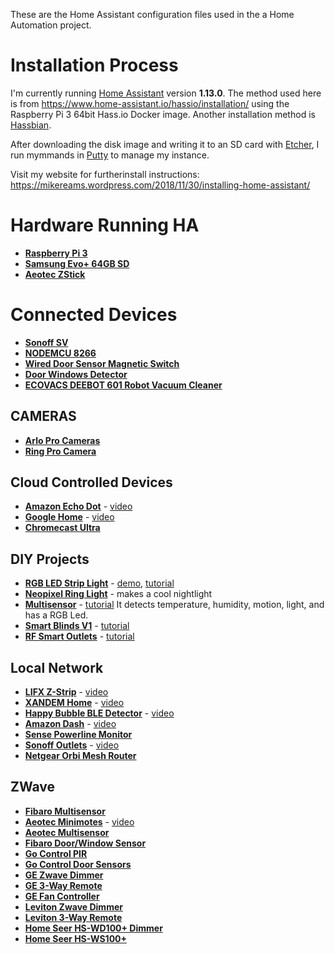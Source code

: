 These are the Home Assistant configuration files used in the a Home Automation project.

# Installation Process
I'm currently running [Home Assistant](https://home-assistant.io) version __1.13.0__. The method used here is from https://www.home-assistant.io/hassio/installation/ using the Raspberry Pi 3 64bit Hass.io Docker image. Another installation method is [Hassbian](https://github.com/home-assistant/pi-gen/releases).

After downloading the disk image and writing it to an SD card with [Etcher](https://etcher.io/), I run mymmands in [Putty](https://www.chiark.greenend.org.uk/~sgtatham/putty/latest.html) to manage my instance.

Visit my website for furtherinstall instructions: https://mikereams.wordpress.com/2018/11/30/installing-home-assistant/


# Hardware Running HA
* __[Raspberry Pi 3](https://amzn.to/2RFCHyd)__
* __[Samsung Evo+ 64GB SD](https://amzn.to/2RLzCwY)__
* __[Aeotec ZStick](https://amzn.to/2FkYXXE)__


# Connected Devices
* __[Sonoff SV](https://amzn.to/2FoU4wI)__
* __[NODEMCU 8266](https://amzn.to/2RI17XY)__
* __[Wired Door Sensor Magnetic Switch](https://amzn.to/2RJ9l24)__
* __[Door Windows Detector](https://amzn.to/2Cf9AZb)__
* __[ECOVACS DEEBOT 601 Robot Vacuum Cleaner](https://amzn.to/2RHdovP)__


## CAMERAS
* __[Arlo Pro Cameras](https://amzn.to/2VIgA9C)__ 
* __[Ring Pro Camera](https://amzn.to/2VQ2aoa)__

## Cloud Controlled Devices
* __[Amazon Echo Dot](http://geni.us/8dUBWY)__ - [video](https://www.youtube.com/watch?v=i0uLVU4wnSg)
* __[Google Home](https://madeby.google.com/home/)__ - [video](https://www.youtube.com/watch?v=jznH57NVEgM)
* __[Chromecast Ultra](https://www.google.com/chromecast/tv/ultra/?utm_source=made_by_google&utm_campaign=chromecast_ultra&utm_medium=MS)__

## DIY Projects
* __[RGB LED Strip Light](https://github.com/bruhautomation/ESP-MQTT-JSON-Digital-LEDs)__ - [demo](https://www.youtube.com/watch?v=DQZ4x6Z3678), [tutorial](https://www.youtube.com/watch?v=9KI36GTgwuQ)
* __[Neopixel Ring Light](https://github.com/bruhautomation/ESP-MQTT-JSON-Digital-LEDs)__ - makes a cool nightlight
* __[Multisensor](https://github.com/bruhautomation/ESP-MQTT-JSON-Multisensor)__ - [tutorial](https://www.youtube.com/watch?v=jpjfVc-9IrQ) It detects temperature, humidity, motion, light, and has a RGB Led.
* __[Smart Blinds V1](http://www.bruhautomation.com/single-post/2016/07/25/The-Cheapest-DIY-WIFI-Automated-Blinds)__ - [tutorial](https://www.youtube.com/watch?v=8bcYB-0bctE)
* __[RF Smart Outlets](http://www.bruhautomation.com/single-post/2016/07/22/433-MHz-RF-Outlets-Version-3)__ - [tutorial](https://www.youtube.com/watch?v=5UUazFbK-Hg)

## Local Network
* __[LIFX Z-Strip](http://geni.us/QQxfJ)__ - [video](https://www.youtube.com/watch?v=jKj2uPEsSlw)
* __[XANDEM Home](http://xandem.com/xandem-home)__ - [video](https://www.youtube.com/watch?v=pXOEu4Pfh0Y)
* __[Happy Bubble BLE Detector](http://geni.us/S4PMXAv)__ - [video](https://www.youtube.com/watch?v=oBkahrDfUFE)
* __[Amazon Dash](http://geni.us/hFfDYuu)__ - [video](https://www.youtube.com/watch?v=qZpJ9W0wCks)
* __[Sense Powerline Monitor](https://sense.com/buy.html)__
* __[Sonoff Outlets](http://geni.us/Svsd)__ - [video](https://www.youtube.com/watch?v=-JxPWA-qxAk)
* __[Netgear Orbi Mesh Router](http://geni.us/HKA1r)__

## ZWave
* __[Fibaro Multisensor](http://geni.us/jZlRt)__
* __[Aeotec Minimotes]( http://geni.us/CcT9zw7)__ - [video](https://www.youtube.com/watch?v=5Vc1Ift7ND8)
* __[Aeotec Multisensor](http://geni.us/5RdjJyA)__
* __[Fibaro Door/Window Sensor](http://geni.us/32voqoV)__
* __[Go Control PIR](http://geni.us/vAcKK)__
* __[Go Control Door Sensors](http://geni.us/vAcKK)__
* __[GE Zwave Dimmer](http://geni.us/3udaM)__
* __[GE 3-Way Remote](http://geni.us/AVBw1tC)__
* __[GE Fan Controller](http://geni.us/R8dl)__
* __[Leviton Zwave Dimmer](http://geni.us/EZEwt2)__
* __[Leviton 3-Way Remote](http://geni.us/EsFez)__
* __[Home Seer HS-WD100+ Dimmer](http://geni.us/BVfIa)__
* __[Home Seer HS-WS100+](http://geni.us/mOEA)__


